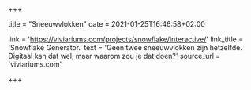 +++

title = "Sneeuwvlokken"
date = 2021-01-25T16:46:58+02:00 

link = 'https://viviariums.com/projects/snowflake/interactive/'
link_title = 'Snowflake Generator.'
text = 'Geen twee sneeuwvlokken zijn hetzelfde. Digitaal kan dat wel, maar waarom zou je dat doen?'
source_url = 'viviariums.com'

+++
